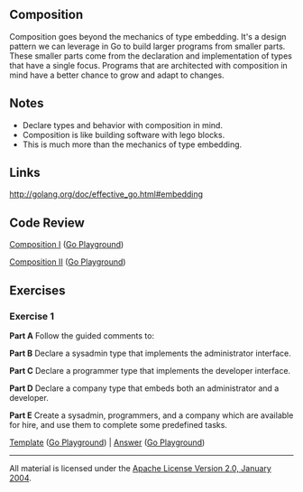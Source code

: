 ## Composition

Composition goes beyond the mechanics of type embedding. It's a design pattern we can leverage in Go to build larger programs from smaller parts. These smaller parts come from the declaration and implementation of types that have a single focus. Programs that are architected with composition in mind have a better chance to grow and adapt to changes.

## Notes

* Declare types and behavior with composition in mind.
* Composition is like building software with lego blocks.
* This is much more than the mechanics of type embedding.

## Links

http://golang.org/doc/effective_go.html#embedding

## Code Review

[Composition I](example1/example1.go) ([Go Playground](http://play.golang.org/p/W5ya6_LAU6))

[Composition II](example2/example2.go) ([Go Playground](http://play.golang.org/p/yAq9ZK4Te4))

## Exercises

### Exercise 1

**Part A** Follow the guided comments to:

**Part B** Declare a sysadmin type that implements the administrator interface.

**Part C** Declare a programmer type that implements the developer interface.

**Part D** Declare a company type that embeds both an administrator and a developer.

**Part E** Create a sysadmin, programmers, and a company which are available for hire, and use them to complete some predefined tasks.

[Template](exercises/template1/template1.go) ([Go Playground](http://play.golang.org/p/b8ww3jd2Xs)) | 
[Answer](exercises/exercise1/exercise1.go) ([Go Playground](http://play.golang.org/p/UvFEZQHDu0))
___
All material is licensed under the [Apache License Version 2.0, January 2004](http://www.apache.org/licenses/LICENSE-2.0).
